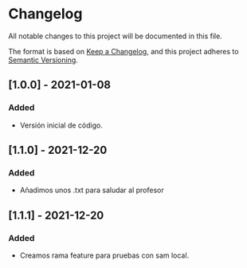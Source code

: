 # Changelog
All notable changes to this project will be documented in this file.

The format is based on [Keep a Changelog](https://keepachangelog.com/en/1.0.0/),
and this project adheres to [Semantic Versioning](https://semver.org/spec/v2.0.0.html).

## [1.0.0] - 2021-01-08
### Added
- Versión inicial de código.

## [1.1.0] - 2021-12-20
### Added
- Añadimos unos .txt para saludar al profesor

## [1.1.1] - 2021-12-20
### Added
- Creamos rama feature para pruebas con sam local.

